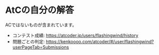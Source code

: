 # AtCの自分の解答

ACではないものが含まれています。

- コンテスト成績: <https://atcoder.jp/users/flashingwind/history>
- 問題ごとの判定: <https://kenkoooo.com/atcoder/#/user/flashingwind?userPageTab=Submissions>
